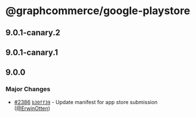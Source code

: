 # @graphcommerce/google-playstore

## 9.0.1-canary.2

## 9.0.1-canary.1

## 9.0.0

### Major Changes

- [#2386](https://github.com/graphcommerce-org/graphcommerce/pull/2386) [`b30ff39`](https://github.com/graphcommerce-org/graphcommerce/commit/b30ff393bab5e8925ac123b29515588ce781e70c) - Update manifest for app store submission ([@ErwinOtten](https://github.com/ErwinOtten))
